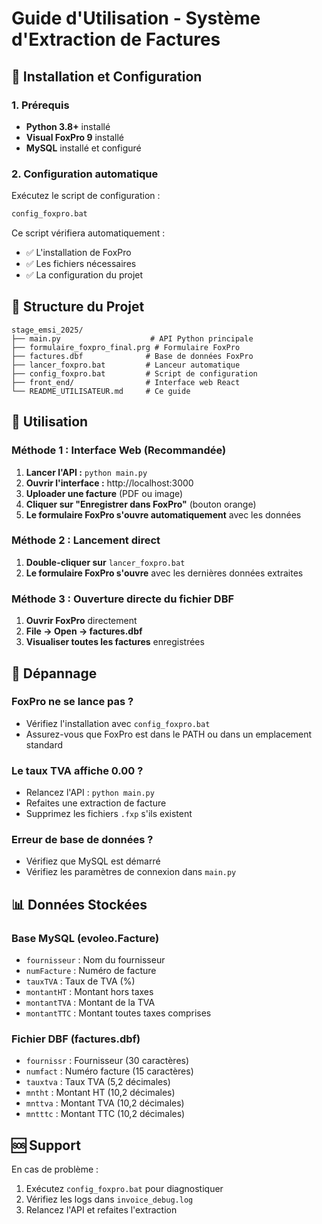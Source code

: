 # Guide d'Utilisation - Système d'Extraction de Factures

## 🚀 Installation et Configuration

### 1. Prérequis
- **Python 3.8+** installé
- **Visual FoxPro 9** installé
- **MySQL** installé et configuré

### 2. Configuration automatique
Exécutez le script de configuration :
```bash
config_foxpro.bat
```

Ce script vérifiera automatiquement :
- ✅ L'installation de FoxPro
- ✅ Les fichiers nécessaires
- ✅ La configuration du projet

## 📁 Structure du Projet

```
stage_emsi_2025/
├── main.py                    # API Python principale
├── formulaire_foxpro_final.prg # Formulaire FoxPro
├── factures.dbf              # Base de données FoxPro
├── lancer_foxpro.bat         # Lanceur automatique
├── config_foxpro.bat         # Script de configuration
├── front_end/                # Interface web React
└── README_UTILISATEUR.md     # Ce guide
```

## 🎯 Utilisation

### Méthode 1 : Interface Web (Recommandée)
1. **Lancer l'API :** `python main.py`
2. **Ouvrir l'interface :** http://localhost:3000
3. **Uploader une facture** (PDF ou image)
4. **Cliquer sur "Enregistrer dans FoxPro"** (bouton orange)
5. **Le formulaire FoxPro s'ouvre automatiquement** avec les données

### Méthode 2 : Lancement direct
1. **Double-cliquer sur** `lancer_foxpro.bat`
2. **Le formulaire FoxPro s'ouvre** avec les dernières données extraites

### Méthode 3 : Ouverture directe du fichier DBF
1. **Ouvrir FoxPro** directement
2. **File → Open → factures.dbf**
3. **Visualiser toutes les factures** enregistrées

## 🔧 Dépannage

### FoxPro ne se lance pas ?
- Vérifiez l'installation avec `config_foxpro.bat`
- Assurez-vous que FoxPro est dans le PATH ou dans un emplacement standard

### Le taux TVA affiche 0.00 ?
- Relancez l'API : `python main.py`
- Refaites une extraction de facture
- Supprimez les fichiers `.fxp` s'ils existent

### Erreur de base de données ?
- Vérifiez que MySQL est démarré
- Vérifiez les paramètres de connexion dans `main.py`

## 📊 Données Stockées

### Base MySQL (evoleo.Facture)
- `fournisseur` : Nom du fournisseur
- `numFacture` : Numéro de facture
- `tauxTVA` : Taux de TVA (%)
- `montantHT` : Montant hors taxes
- `montantTVA` : Montant de la TVA
- `montantTTC` : Montant toutes taxes comprises

### Fichier DBF (factures.dbf)
- `fournissr` : Fournisseur (30 caractères)
- `numfact` : Numéro facture (15 caractères)
- `tauxtva` : Taux TVA (5,2 décimales)
- `mntht` : Montant HT (10,2 décimales)
- `mnttva` : Montant TVA (10,2 décimales)
- `mntttc` : Montant TTC (10,2 décimales)

## 🆘 Support

En cas de problème :
1. Exécutez `config_foxpro.bat` pour diagnostiquer
2. Vérifiez les logs dans `invoice_debug.log`
3. Relancez l'API et refaites l'extraction 